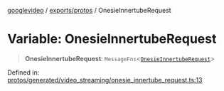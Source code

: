 [googlevideo](../../../README.md) / [exports/protos](../README.md) / OnesieInnertubeRequest

# Variable: OnesieInnertubeRequest

> **OnesieInnertubeRequest**: `MessageFns`\<[`OnesieInnertubeRequest`](../interfaces/OnesieInnertubeRequest.md)\>

Defined in: [protos/generated/video\_streaming/onesie\_innertube\_request.ts:13](https://github.com/LuanRT/googlevideo/blob/cc730b4dbadc5ae882d6aa28d716e442943577fa/protos/generated/video_streaming/onesie_innertube_request.ts#L13)
